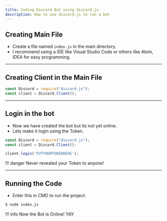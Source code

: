 ```yaml
---
title: Coding Discord Bot using discord.js
description: How to use discord.js to run a bot
---
```


## Creating Main File

* Create a file named `index.js` in the main directory.
* I recommend using a IDE like Visual Studio Code or others like Atom, IDEA for easy programming.

---

## Creating Client in the Main File

```javascript
const Discord = require("discord.js");
const client = Discord.Client();
```

---

## Login in the bot

* Now we have created the bot but its not yet online.
* Lets make it login using the Token.

```javascript
const Discord = require("discord.js");
const client = Discord.Client();

client.login('PUTYOURTOKENHERE');
```

!!! danger
    Never revealed your Token to anyone!

---

## Running the Code

* Enter this in CMD to run the project.

```bash
$ node index.js
```

!!! info
    Now the Bot is Online! YAY
